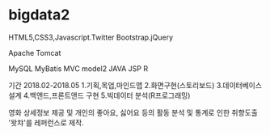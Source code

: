# bigdata2
 
 HTML5,CSS3,Javascript.Twitter Bootstrap.jQuery
 
 Apache Tomcat
 
 MySQL
 MyBatis
 MVC model2
 JAVA
 JSP
 R
 
 기간 2018.02-2018.05
 1.기획,목업,마인드맵 
 2.화면구현(스토리보드)
 3.데이터베이스 설계
 4.백앤드,프론트앤드 구현
 5.빅데이터 분석(R프로그래밍)
 
 영화 상세정보 제공 및 개인의 좋아요, 싫어요 등의 활동 분석 및 통계로 인한 취향도출
 '왓챠'를 레퍼런스로 제작.
 
